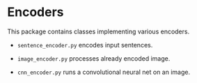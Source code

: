 # Encoders

This package contains classes implementing various encoders.

- `sentence_encoder.py` encodes input sentences.

- `image_encoder.py` processes already encoded image.

- `cnn_encoder.py` runs a convolutional neural net on an image.
